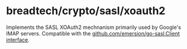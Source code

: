 # breadtech/crypto/sasl/xoauth2
Implements the SASL XOAuth2 mechnanism primarily used by Google's IMAP servers.
Compatible with the [github.com/emersion/go-sasl.Client interface](https://godocs.io/github.com/emersion/go-sasl#Client).
